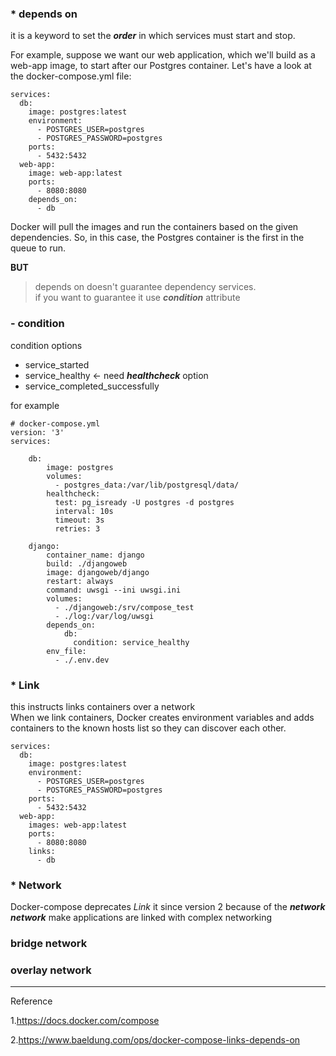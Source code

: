 ### * depends on
it is a keyword to set the _**order**_ in which services must start and stop.

For example, suppose we want our web application, which we'll build as a web-app image, to start after our Postgres container. Let's have a look at the docker-compose.yml file:

```
services:
  db:
    image: postgres:latest
    environment:
      - POSTGRES_USER=postgres
      - POSTGRES_PASSWORD=postgres
    ports:
      - 5432:5432
  web-app:
    image: web-app:latest
    ports:
      - 8080:8080
    depends_on:
      - db
```

Docker will pull the images and run the containers based on the given dependencies. So, in this case, the Postgres container is the first in the queue to run.

**BUT**
> depends on doesn't guarantee dependency services. <br>
if you want to guarantee it use **_condition_** attribute

### - condition
condition options 
* service_started
* service_healthy &larr; need **_healthcheck_** option
* service_completed_successfully

for example
```
# docker-compose.yml
version: '3'
services:

    db:
        image: postgres
        volumes:
          - postgres_data:/var/lib/postgresql/data/
        healthcheck:
          test: pg_isready -U postgres -d postgres
          interval: 10s
          timeout: 3s
          retries: 3

    django:
        container_name: django
        build: ./djangoweb
        image: djangoweb/django
        restart: always
        command: uwsgi --ini uwsgi.ini
        volumes:
          - ./djangoweb:/srv/compose_test
          - ./log:/var/log/uwsgi
        depends_on:
            db:
              condition: service_healthy
        env_file:
          - ./.env.dev
```

### * Link

this instructs links containers over a network <br>
When we link containers, Docker creates environment variables and adds containers to the known hosts list so they can discover each other.

```
services:
  db:
    image: postgres:latest
    environment:
      - POSTGRES_USER=postgres
      - POSTGRES_PASSWORD=postgres
    ports:
      - 5432:5432
  web-app:
    images: web-app:latest
    ports:
      - 8080:8080
    links:
      - db
```

### * Network

Docker-compose deprecates _Link_ it since version 2 because of the **_network_** 
<br>
**_network_** make applications are linked with complex networking

### bridge network
### overlay network

---
Reference 

1.https://docs.docker.com/compose

2.https://www.baeldung.com/ops/docker-compose-links-depends-on